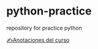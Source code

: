 # python-practice
repository for  practice python


[✍Anotaciones del curso ](https://me-angel.notion.site/Python-2024-9b50ab427ca44bf98cadb2b460e0004d)

